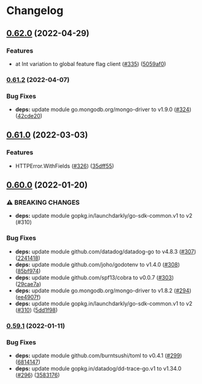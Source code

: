 # Changelog

## [0.62.0](https://github.com/netlify/netlify-commons/compare/v0.61.4...v0.62.0) (2022-04-29)


### Features

* at Int variation to global feature flag client ([#335](https://github.com/netlify/netlify-commons/issues/335)) ([5059af0](https://github.com/netlify/netlify-commons/commit/5059af090699de3ffeb60131d23cb5e345b5be0c))

### [0.61.2](https://github.com/netlify/netlify-commons/compare/v0.61.1...v0.61.2) (2022-04-07)


### Bug Fixes

* **deps:** update module go.mongodb.org/mongo-driver to v1.9.0 ([#324](https://github.com/netlify/netlify-commons/issues/324)) ([42cde20](https://github.com/netlify/netlify-commons/commit/42cde20b8049a705ffb503bd1098e94e1977c6ae))

## [0.61.0](https://github.com/netlify/netlify-commons/compare/v0.60.1...v0.61.0) (2022-03-03)


### Features

* HTTPError.WithFields ([#326](https://github.com/netlify/netlify-commons/issues/326)) ([35dff55](https://github.com/netlify/netlify-commons/commit/35dff55f61dc72b8486f77ebe860c563cce46e87))

## [0.60.0](https://github.com/netlify/netlify-commons/compare/v0.59.1...v0.60.0) (2022-01-20)


### ⚠ BREAKING CHANGES

* **deps:** update module gopkg.in/launchdarkly/go-sdk-common.v1 to v2 (#310)

### Bug Fixes

* **deps:** update module github.com/datadog/datadog-go to v4.8.3 ([#307](https://github.com/netlify/netlify-commons/issues/307)) ([2241418](https://github.com/netlify/netlify-commons/commit/22414185c890dc3bfceb9998a5fb6531a28c6357))
* **deps:** update module github.com/joho/godotenv to v1.4.0 ([#308](https://github.com/netlify/netlify-commons/issues/308)) ([85bf974](https://github.com/netlify/netlify-commons/commit/85bf974ebd8b3f466e136368e33c4d59e8c7063a))
* **deps:** update module github.com/spf13/cobra to v0.0.7 ([#303](https://github.com/netlify/netlify-commons/issues/303)) ([29cae7a](https://github.com/netlify/netlify-commons/commit/29cae7afc618dad3b8fb1ab70377c51fcf862615))
* **deps:** update module go.mongodb.org/mongo-driver to v1.8.2 ([#294](https://github.com/netlify/netlify-commons/issues/294)) ([ee4907f](https://github.com/netlify/netlify-commons/commit/ee4907f0a71a2239075ce93701f8818942f9d751))
* **deps:** update module gopkg.in/launchdarkly/go-sdk-common.v1 to v2 ([#310](https://github.com/netlify/netlify-commons/issues/310)) ([5dd1f98](https://github.com/netlify/netlify-commons/commit/5dd1f98d43c23ab3a02641da5664352d1ea43111))

### [0.59.1](https://github.com/netlify/netlify-commons/compare/v0.59.0...v0.59.1) (2022-01-11)


### Bug Fixes

* **deps:** update module github.com/burntsushi/toml to v0.4.1 ([#299](https://github.com/netlify/netlify-commons/issues/299)) ([6814147](https://github.com/netlify/netlify-commons/commit/6814147f2a9d7770e5ff39f613f73e9964086935))
* **deps:** update module gopkg.in/datadog/dd-trace-go.v1 to v1.34.0 ([#296](https://github.com/netlify/netlify-commons/issues/296)) ([3583176](https://github.com/netlify/netlify-commons/commit/358317674fba72652d2c52a986ff58ace34b818c))
